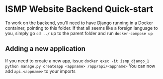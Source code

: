 # ISMP Website Backend Quick-start

To work on the backend, you'll need to have Django running in a Docker container, pointing to this folder.  If that all seems like a foreign language to you, simply go `cd ../` up to the parent folder and run `docker-compose up`

## Adding a new application

If you need to create a new app, issue `docker exec -it ismp_django_1 python manage.py createapp <appname> /app/api/<appname>`
You can now add `api.<appname>` to your imports

